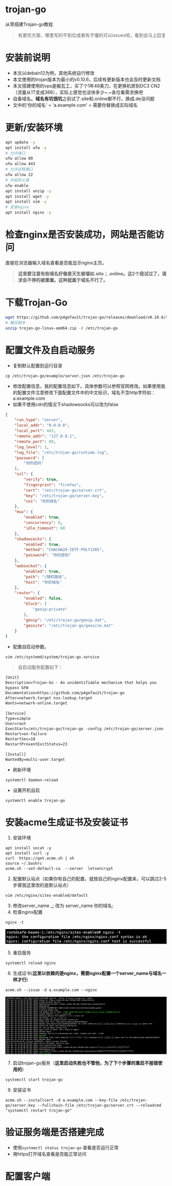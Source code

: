 # trojan-go
从零搭建Trojan-go教程
> 有更优方案、哪里写的不到位或者有不懂的可以issues哈，看到会马上回复

# 安装前说明
- 本文以debain12为例，其他系统自行修改
- 本文使用的trojan版本为最小的v0.10.6，后续有更新版本也会及时更新文档
- 本文搭建使用的vps是搬瓦工，买了个1年49美刀，在更换机房到DC3 CN2（流量从1T变成366），实际上感觉也没快多少~.~各位看需求换吧
- 自备域名。**域名有坑很坑**之前试了.site和.online都不行，换成.de没问题
- 文中的'你的域名' = 'a.example.com' = 需要你替换成实际域名

# 更新/安装环境
``` bash
apt update -y
apt install ufw -y
# 允许端口
ufw allow 80
ufw allow 443
# 允许远程端口
ufw allow 22
# 开启防火墙
ufw enable
apt install unzip -y
apt install wget -y
apt install vim -y
# 安装nginx
apt install nginx -y

```
# 检查nginx是否安装成功，网站是否能访问
直接在浏览器输入域名查看是否能显示nginx主页。
> **这里要注意有些域名好像是天生被墙如.site；.online。这2个我试过了，请求会不停的被重置。这种就属于域名不行了。**

# 下载Trojan-Go
``` bash
wget https://github.com/p4gefau1t/trojan-go/releases/download/v0.10.6/trojan-go-linux-amd64.zip
# 解压程序
unzip trojan-go-linux-amd64.zip -d /etc/trojan-go
```
# 配置文件及自启动服务
- 复制默认配置到运行目录
```
cp /etc/trojan-go/example/server.json /etc/trojan-go
```
- 修改配置信息，我的配置信息如下。具体参数可以参照官网修改。如果使用我的配置文件注意修改下面配置文件中的中文标识，域名不含http字符如：a.example.com
- 如果不使用cdn的情况下shadowsocks可以改为false
``` json
{
	"run_type": "server",
	"local_addr": "0.0.0.0",
	"local_port": 443,
	"remote_addr": "127.0.0.1",
	"remote_port": 80,
	"log_level": 1,
	"log_file": "/etc/trojan-go/runtime.log",
	"password": [
		"你的密码"
	],
	"ssl": {
		"verify": true,
		"fingerprint": "firefox",
		"cert": "/etc/trojan-go/server.crt",
		"key": "/etc/trojan-go/server.key",
		"sni": "你的域名"
	},
	"mux": {
		"enabled": true,
		"concurrency": 8,
		"idle_timeout": 60
	},
	"shadowsocks": {
		"enabled": true,  
		"method": "CHACHA20-IETF-POLY1305",
		"password": "你的密码"
	},
	"websocket": {
		"enabled": true,
		"path": "/随机路径",
		"host": "你的域名"
	},
	"router": {
		"enabled": false,
		"block": [
			"geoip:private"
		],
		"geoip": "/etc/trojan-go/geoip.dat",
		"geosite": "/etc/trojan-go/geosite.dat"
	}
}

```
- 配置自启动参数。
```
vim /etc/systemd/system/trojan-go.service
```
> 自启动服务配置如下：

```
[Unit]
Description=Trojan-Go - An unidentifiable mechanism that helps you bypass GFW
Documentation=https://github.com/p4gefau1t/trojan-go
After=network.target nss-lookup.target
Wants=network-online.target

[Service]
Type=simple
User=root
ExecStart=/etc/trojan-go/trojan-go -config /etc/trojan-go/server.json
Restart=on-failure
RestartSec=10
RestartPreventExitStatus=23

[Install]
WantedBy=multi-user.target

```
- 刷新环境
```
systemctl daemon-reload
```
- 设置开机自启
```
systemctl enable trojan-go
```

# 安装acme生成证书及安装证书
1. 安装环境
```
apt install socat -y
apt install curl -y
curl  https://get.acme.sh | sh
source ~/.bashrc
acme.sh --set-default-ca  --server  letsencrypt
```
2. 配置默认站点（如果你有自己的配置，就按自己的nginx配置来，可以跳过2-5步骤我这里改的是默认站点）
```
vim /etc/nginx/sites-enabled/default
```
3. 修改server_name _; 改为 server_name 你的域名;
4. 检查nginx配置
```
nginx -t
```
![1.png](1.png)

5. 重启服务
```
systemctl reload nginx
```
6. 生成证书(**这里以依赖的是nginx，需要nginx配置一个server_name与域名一样才行**)
```
acme.sh --issue -d a.example.com --nginx
```
![2.png](2.png)

7. 启动trojan-go服务（**这里启动失败也不管他，为了下个步骤的重启不报错使用的**）
```
systemctl start trojan-go
```
9. 安装证书
```
acme.sh --installcert -d a.example.com --key-file /etc/trojan-go/server.key --fullchain-file /etc/trojan-go/server.crt --reloadcmd  "systemctl restart trojan-go"
```
# 验证服务端是否搭建完成
- 使用`systemctl status trojan-go` 查看是否运行正常
- 用https打开域名查看是否能正常访问

# 配置客户端
